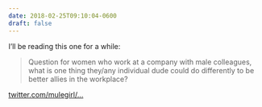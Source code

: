 ```yaml
---
date: 2018-02-25T09:10:04-0600
draft: false
---
```


I’ll be reading this one for a while:

> Question for women who work at a company with male colleagues, what is one thing they/any individual dude could do differently to be better allies in the workplace?

[twitter.com/mulegirl/…](https://twitter.com/mulegirl/status/965258798272167937)

